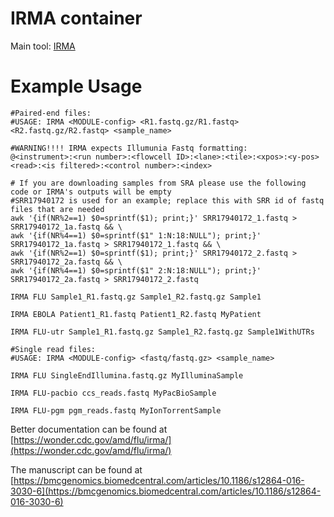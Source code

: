 # IRMA container
Main tool: [IRMA](https://wonder.cdc.gov/amd/flu/irma/)
# Example Usage
```{bash}
#Paired-end files:
#USAGE:	IRMA <MODULE-config> <R1.fastq.gz/R1.fastq> <R2.fastq.gz/R2.fastq> <sample_name>

#WARNING!!!! IRMA expects Illumunia Fastq formatting: 
@<instrument>:<run number>:<flowcell ID>:<lane>:<tile>:<xpos>:<y-pos> <read>:<is filtered>:<control number>:<index> 

# If you are downloading samples from SRA please use the following code or IRMA's outputs will be empty
#SRR17940172 is used for an example; replace this with SRR id of fastq files that are needed
awk '{if(NR%2==1) $0=sprintf($1); print;}' SRR17940172_1.fastq > SRR17940172_1a.fastq && \
awk '{if(NR%4==1) $0=sprintf($1" 1:N:18:NULL"); print;}' SRR17940172_1a.fastq > SRR17940172_1.fastq && \
awk '{if(NR%2==1) $0=sprintf($1); print;}' SRR17940172_2.fastq > SRR17940172_2a.fastq && \
awk '{if(NR%4==1) $0=sprintf($1" 2:N:18:NULL"); print;}' SRR17940172_2a.fastq > SRR17940172_2.fastq

IRMA FLU Sample1_R1.fastq.gz Sample1_R2.fastq.gz Sample1

IRMA EBOLA Patient1_R1.fastq Patient1_R2.fastq MyPatient

IRMA FLU-utr Sample1_R1.fastq.gz Sample1_R2.fastq.gz Sample1WithUTRs

#Single read files:
#USAGE:	IRMA <MODULE-config> <fastq/fastq.gz> <sample_name>

IRMA FLU SingleEndIllumina.fastq.gz MyIlluminaSample

IRMA FLU-pacbio ccs_reads.fastq MyPacBioSample

IRMA FLU-pgm pgm_reads.fastq MyIonTorrentSample

```
Better documentation can be found at [https://wonder.cdc.gov/amd/flu/irma/](https://wonder.cdc.gov/amd/flu/irma/)

The manuscript can be found at [https://bmcgenomics.biomedcentral.com/articles/10.1186/s12864-016-3030-6](https://bmcgenomics.biomedcentral.com/articles/10.1186/s12864-016-3030-6)
